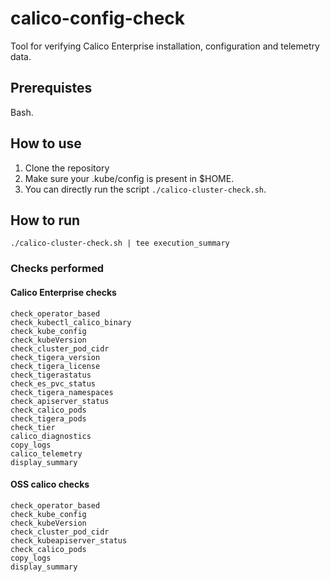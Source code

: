 # calico-config-check
Tool for verifying Calico Enterprise installation, configuration and telemetry data.

## Prerequistes
Bash. 


## How to use
 1. Clone the repository
 2. Make sure your .kube/config is present in $HOME.
 3. You can directly run the script `./calico-cluster-check.sh`.


## How to run

```
./calico-cluster-check.sh | tee execution_summary
```

### Checks performed

#### Calico Enterprise checks

```
check_operator_based
check_kubectl_calico_binary
check_kube_config
check_kubeVersion
check_cluster_pod_cidr
check_tigera_version
check_tigera_license
check_tigerastatus
check_es_pvc_status
check_tigera_namespaces
check_apiserver_status
check_calico_pods
check_tigera_pods
check_tier
calico_diagnostics
copy_logs
calico_telemetry
display_summary
```

#### OSS calico checks

```
check_operator_based
check_kube_config
check_kubeVersion
check_cluster_pod_cidr
check_kubeapiserver_status
check_calico_pods
copy_logs
display_summary
```

